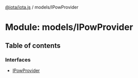 [@iota/iota.js](../README.md) / models/IPowProvider

# Module: models/IPowProvider

## Table of contents

### Interfaces

- [IPowProvider](../interfaces/models_IPowProvider.IPowProvider.md)
